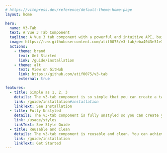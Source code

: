```yaml
---
# https://vitepress.dev/reference/default-theme-home-page
layout: home

hero:
  name: V3-Tab
  text: A Vue 3 Tab Component
  tagline: A Vue 3 tab component with a powerful and intuitive API, built from scratch for <span class='scratch'>speed and performance</span>
  image: https://raw.githubusercontent.com/atif0075/v3-tab/eba4043e51e372e966076e9ae400f0d4b74477de/docs/assets/v3-tabs.svg
  actions:
    - theme: brand
      text: Get Started
      link: /guide/installation
    - theme: alt
      text: View on GitHub
      link: https://github.com/atif0075/v3-tab
      external: true

features:
  - title: Simple as 1, 2, 3
    details: The v3-tab component is so simple that you can create a tabbed interface with just three lines of code.
    link: /guide/installation#installation
    linkText: See Installation
  - title: Fully Unstyled
    details: The v3-tab component is fully unstyled so you can create your own design. However, some example styles are provided to get you started.
    link: /usage/styles
    linkText: See Style Guide
  - title: Reusable and Clean
    details: The v3-tab component is reusable and clean. You can achieve a lot with just a few lines of code.
    link: /guide/installation
    linkText: Get Started
---
```


<style>
:root {
  --vp-home-hero-name-color: transparent;
  --vp-home-hero-name-background: -webkit-linear-gradient(120deg, #bd34fe 30%, #41d1ff);

  --vp-home-hero-image-background-image: linear-gradient(-45deg, #bd34fe 50%, #47caff 50%);
  --vp-home-hero-image-filter: blur(40px);
}

@media (min-width: 640px) {
  :root {
    --vp-home-hero-image-filter: blur(56px);
  }
}

@media (min-width: 960px) {
  :root {
    --vp-home-hero-image-filter: blur(72px);
  }
}
.scratch{
     background:  -webkit-linear-gradient(120deg, #bd34fe 30%, #41d1ff);
    -webkit-background-clip: text;
    background-clip: text;
    -webkit-text-fill-color:  transparent;

}
</style>
